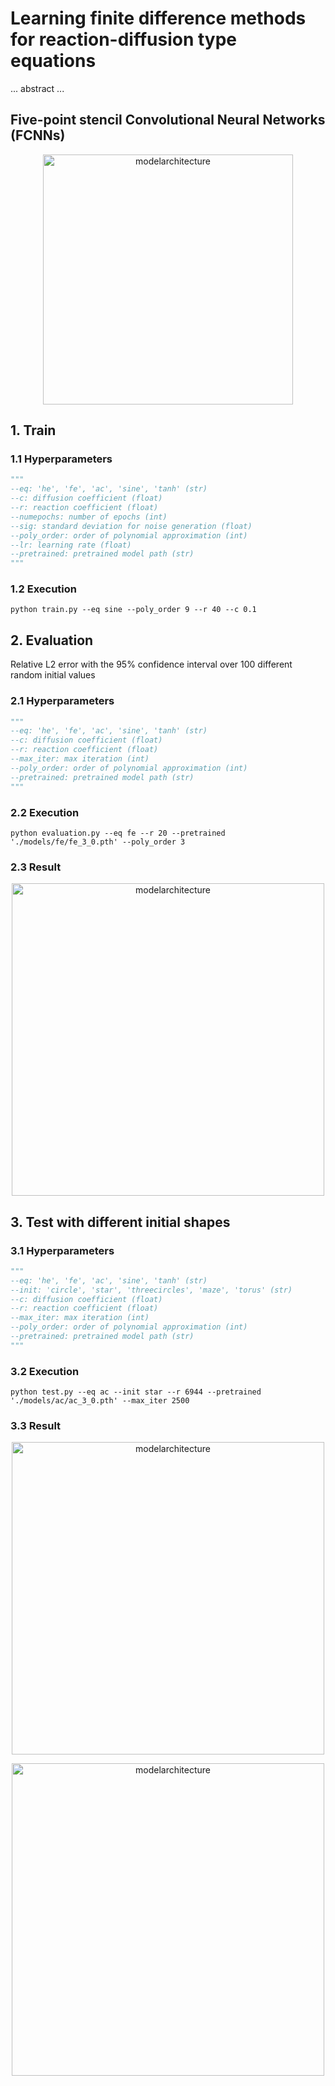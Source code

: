 # Learning finite difference methods for reaction-diffusion type equations

... abstract ...

## Five-point stencil Convolutional Neural Networks (FCNNs)
<p align="center">
<img width="400" alt="modelarchitecture" src="https://user-images.githubusercontent.com/52735725/147872828-452f41d8-5a86-4803-9b34-ba88b57fa99f.png">
  
## 1. Train
### 1.1 Hyperparameters  
```python
"""
--eq: 'he', 'fe', 'ac', 'sine', 'tanh' (str)
--c: diffusion coefficient (float)
--r: reaction coefficient (float)
--numepochs: number of epochs (int)
--sig: standard deviation for noise generation (float)  
--poly_order: order of polynomial approximation (int)
--lr: learning rate (float)
--pretrained: pretrained model path (str)  
"""
```
### 1.2 Execution  
```
python train.py --eq sine --poly_order 9 --r 40 --c 0.1
```
## 2. Evaluation 
Relative L2 error with the 95% confidence interval over 100 different random initial values
### 2.1 Hyperparameters  
```python
"""
--eq: 'he', 'fe', 'ac', 'sine', 'tanh' (str)
--c: diffusion coefficient (float)
--r: reaction coefficient (float)
--max_iter: max iteration (int)
--poly_order: order of polynomial approximation (int)
--pretrained: pretrained model path (str)  
"""
```  
### 2.2 Execution  
```
python evaluation.py --eq fe --r 20 --pretrained './models/fe/fe_3_0.pth' --poly_order 3
```  
### 2.3 Result
<p align="center">
<img width="500" alt="modelarchitecture" src="https://user-images.githubusercontent.com/52735725/147873261-ae19930c-ec2f-4995-8e92-b2b5939dc47f.png">  
  
## 3. Test with different initial shapes
### 3.1 Hyperparameters  
```python
"""
--eq: 'he', 'fe', 'ac', 'sine', 'tanh' (str)
--init: 'circle', 'star', 'threecircles', 'maze', 'torus' (str)
--c: diffusion coefficient (float)
--r: reaction coefficient (float)
--max_iter: max iteration (int) 
--poly_order: order of polynomial approximation (int)
--pretrained: pretrained model path (str)  
"""
```  
### 3.2 Execution  
```
python test.py --eq ac --init star --r 6944 --pretrained './models/ac/ac_3_0.pth' --max_iter 2500
```    
### 3.3 Result
<p align="center">
<img width="500" alt="modelarchitecture" src="https://user-images.githubusercontent.com/52735725/147873278-b174c95d-8708-4cb5-a1e5-da96d4cca0e9.png">    

<p align="center">
<img width="500" alt="modelarchitecture" src="https://user-images.githubusercontent.com/52735725/147873193-4a4c5571-66e9-4d96-bab5-5f1d01f2942d.png">    
  
  
  
  
